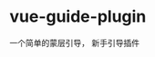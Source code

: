 <!--
 * @Author: flyharvest
 * @Date: 2020-05-24 15:23:41
 * @LastEditTime: 2020-05-28 10:14:48
 * @LastEditors: flyharvest
--> 
# vue-guide-plugin

一个简单的蒙层引导， 新手引导插件


